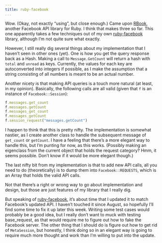 ```yaml
---
title: ruby-facebook
...
```


Wow. (Okay, not exactly “using”, but close enough.) Came upon [RBook](http://www.livelearncode.com/archives/14), another Facebook API library for Ruby. I think that makes three so far. This one apparently takes a few techniques out of my own [ruby-facebook](http://kejadlen.netherweb.com/ruby-facebook/doc) library, although I’m not quite sure what exactly.

However, I still really dig several things about my implementation that I haven’t seen in other ones (yet). One is how you get the query response back as a Hash. Making a call to `Message.GetCount` will return a hash with `total` and `unread` as keys. Currently, the values for each key are autoconverted into integers if possible, as I make the assumption that a string consisting of all numbers is meant to be an actual number.

Another nicety is that making API queries is a touch more natural (at least, in my opinion). Basically, the following calls are all valid (given that `f` is an instance of `Facebook::Session`):

```ruby
f.messages.get_count
f.messages.getCount
f.messages_get_count
f.messages_getCount
f.session_request("messages.getCount")
```

I happen to think that this is pretty nifty. The implementation is somewhat nastier, as I create another class to handle the subsequent message of `get_count` or `getCount`. I have a feeling that there’s a more elegant way to handle this, but I’m punting for now, as this works. (Possibly making an eigenclass from the current object that holds the request category? Hmm, it seems possible. Don’t know if it would be more elegant though.)

The last nifty bit from my implementation is that to add new API calls, all you need to do (theoretically) is to dump them into `Facebook::REQUESTS`, which is an Array that holds the valid API calls.

Not that there’s a right or wrong way to go about implementation and design, but those are just features of my library that I really dig.

But speaking of [ruby-facebook](http://kejadlen.netherweb.com/ruby-facebook/doc), it’s about time that I updated it to match Facebook’s updated API. I haven’t touched it since August, so hopefully I’ll find some time to fix it up later this week. Writing some test cases would probably be a good idea, but I really don’t want to muck with testing base_request, as that would require me to figure out how to fake the Facebook server. The other thing that I should do is figure out how to get rid of `MetaSession`, but honestly, I think doing so in an elegant way is going to require much more thought and work than I’m willing to put into the update.
